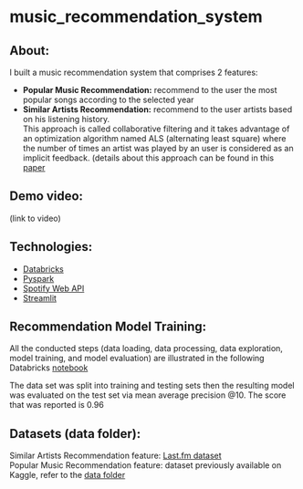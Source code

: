 # music_recommendation_system

## About:
I built a music recommendation system that comprises 2 features:<br>
* **Popular Music Recommendation:** recommend to the user the most popular songs according to the selected year <br>
* **Similar Artists Recommendation:** recommend to the user artists based on his listening history.<br>
This approach is called collaborative filtering and it takes advantage of an optimization algorithm named ALS (alternating least square) where the number of times an artist was played by an user is considered as an implicit feedback.
(details about this approach can be found in this [paper](http://yifanhu.net/PUB/cf.pdf)

## Demo video:
(link to video)

## Technologies:
* [Databricks](https://databricks.com/try-databricks)
* [Pyspark](http://spark.apache.org/docs/latest/api/python/)
* [Spotify Web API](https://developer.spotify.com/documentation/web-api/)
* [Streamlit](https://streamlit.io/)

## Recommendation Model Training:

All the conducted steps (data loading, data processing, data exploration, model training, and model evaluation) are illustrated in the following Databricks [notebook]( https://databricks-prod-cloudfront.cloud.databricks.com/public/4027ec902e239c93eaaa8714f173bcfc/550853209436599/750566902736418/4358824653449923/latest.html)


The data set was split into training and testing sets then the resulting model was evaluated on the test set via mean average precision @10. The score that was reported is 0.96

## Datasets (data folder):

Similar Artists Recommendation feature: [Last.fm dataset](http://ocelma.net/MusicRecommendationDataset/lastfm-360K.html)<br>
Popular Music Recommendation feature:  dataset previously available on Kaggle, refer to the [data folder]()
